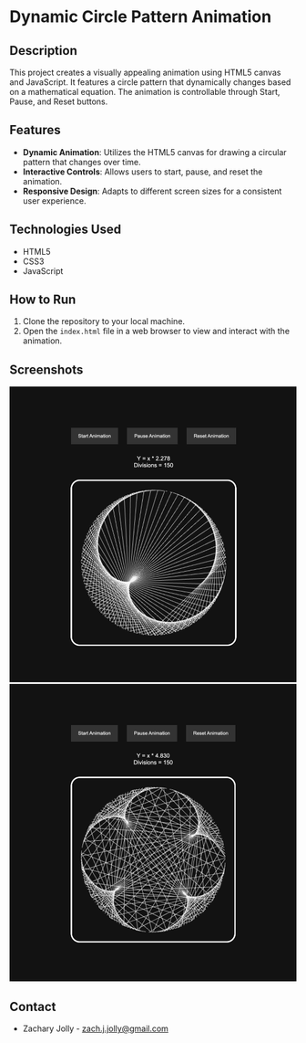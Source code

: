 # Dynamic Circle Pattern Animation

## Description
This project creates a visually appealing animation using HTML5 canvas and JavaScript. It features a circle pattern that dynamically changes based on a mathematical equation. The animation is controllable through Start, Pause, and Reset buttons.

## Features
- **Dynamic Animation**: Utilizes the HTML5 canvas for drawing a circular pattern that changes over time.
- **Interactive Controls**: Allows users to start, pause, and reset the animation.
- **Responsive Design**: Adapts to different screen sizes for a consistent user experience.

## Technologies Used
- HTML5
- CSS3
- JavaScript

## How to Run
1. Clone the repository to your local machine.
2. Open the `index.html` file in a web browser to view and interact with the animation.

## Screenshots

![Dynamic Circle Pattern - Screenshot 1](dynamicCircle1.png)
![Dynamic Circle Pattern - Screenshot 2](dynamicCircle2.png)


## Contact
- Zachary Jolly - zach.j.jolly@gmail.com


